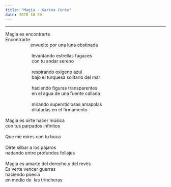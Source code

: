 ```yaml
---
title: "Magia - Karina Conte"
date: 2020-10-30
---
```

<hr>

Magia&nbsp;es&nbsp;encontrarte<br>
Encontrarte<br>
&nbsp;&nbsp;&nbsp;&nbsp;&nbsp;&nbsp;&nbsp;&nbsp;&nbsp;&nbsp;&nbsp;&nbsp;&nbsp;&nbsp;&nbsp;&nbsp;&nbsp;&nbsp;&nbsp;&nbsp;envuelto&nbsp;por&nbsp;una&nbsp;luna&nbsp;obstinada<br>
<br>
&nbsp;&nbsp;&nbsp;&nbsp;&nbsp;&nbsp;&nbsp;&nbsp;&nbsp;&nbsp;&nbsp;&nbsp;&nbsp;&nbsp;&nbsp;&nbsp;&nbsp;&nbsp;&nbsp;&nbsp;&nbsp;levantando&nbsp;estrellas&nbsp;fugaces<br>
&nbsp;&nbsp;&nbsp;&nbsp;&nbsp;&nbsp;&nbsp;&nbsp;&nbsp;&nbsp;&nbsp;&nbsp;&nbsp;&nbsp;&nbsp;&nbsp;&nbsp;&nbsp;&nbsp;&nbsp;&nbsp;con&nbsp;tu&nbsp;andar&nbsp;sereno<br>
&nbsp;&nbsp;&nbsp;&nbsp;&nbsp;&nbsp;&nbsp;&nbsp;&nbsp;&nbsp;&nbsp;&nbsp;&nbsp;&nbsp;&nbsp;&nbsp;&nbsp;&nbsp;&nbsp;&nbsp;&nbsp;&nbsp;<br>
&nbsp;&nbsp;&nbsp;&nbsp;&nbsp;&nbsp;&nbsp;&nbsp;&nbsp;&nbsp;&nbsp;&nbsp;&nbsp;&nbsp;&nbsp;&nbsp;&nbsp;&nbsp;&nbsp;&nbsp;&nbsp;respirando&nbsp;oxígeno&nbsp;azul<br>
&nbsp;&nbsp;&nbsp;&nbsp;&nbsp;&nbsp;&nbsp;&nbsp;&nbsp;&nbsp;&nbsp;&nbsp;&nbsp;&nbsp;&nbsp;&nbsp;&nbsp;&nbsp;&nbsp;&nbsp;&nbsp;bajo&nbsp;el&nbsp;turquesa&nbsp;solitario&nbsp;del&nbsp;mar<br>
<br>
&nbsp;&nbsp;&nbsp;&nbsp;&nbsp;&nbsp;&nbsp;&nbsp;&nbsp;&nbsp;&nbsp;&nbsp;&nbsp;&nbsp;&nbsp;&nbsp;&nbsp;&nbsp;&nbsp;&nbsp;&nbsp;haciendo&nbsp;figuras&nbsp;transparentes<br>
&nbsp;&nbsp;&nbsp;&nbsp;&nbsp;&nbsp;&nbsp;&nbsp;&nbsp;&nbsp;&nbsp;&nbsp;&nbsp;&nbsp;&nbsp;&nbsp;&nbsp;&nbsp;&nbsp;&nbsp;&nbsp;en&nbsp;el&nbsp;agua&nbsp;de&nbsp;una&nbsp;fuente&nbsp;callada<br>
<br>
&nbsp;&nbsp;&nbsp;&nbsp;&nbsp;&nbsp;&nbsp;&nbsp;&nbsp;&nbsp;&nbsp;&nbsp;&nbsp;&nbsp;&nbsp;&nbsp;&nbsp;&nbsp;&nbsp;&nbsp;&nbsp;mirando&nbsp;supersticiosas&nbsp;amapolas<br>
&nbsp;&nbsp;&nbsp;&nbsp;&nbsp;&nbsp;&nbsp;&nbsp;&nbsp;&nbsp;&nbsp;&nbsp;&nbsp;&nbsp;&nbsp;&nbsp;&nbsp;&nbsp;&nbsp;&nbsp;&nbsp;dilatadas&nbsp;en&nbsp;el&nbsp;firmamento<br>
<br>
Magia&nbsp;es&nbsp;oírte&nbsp;hacer&nbsp;música<br>
con&nbsp;tus&nbsp;parpados&nbsp;infinitos<br>
<br>
Que&nbsp;me&nbsp;mires&nbsp;con&nbsp;tu&nbsp;boca<br>
<br>
Oírte&nbsp;silbar&nbsp;a&nbsp;los&nbsp;pájaros<br>
nadando&nbsp;entre&nbsp;profundos&nbsp;follajes<br>
<br>
Magia&nbsp;es&nbsp;amarte&nbsp;del&nbsp;derecho&nbsp;y&nbsp;del&nbsp;revès<br>
Es&nbsp;verte&nbsp;vencer&nbsp;guerras<br>
haciendo&nbsp;poesía&nbsp;<br>
en&nbsp;medio&nbsp;de&nbsp;&nbsp;las&nbsp;trincheras<br>

